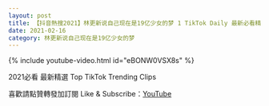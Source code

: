 ```yaml
---
layout: post
title: 【抖音熱搜2021】林更新说自己现在是19亿少女的梦 1 TikTok Daily 最新必看精選合集2021 02 16
date: 2021-02-16
category: 林更新说自己现在是19亿少女的梦
---
```


{% include youtube-video.html id="eBONW0VSX8s" %}

2021必看 最新精選 Top TikTok Trending Clips

喜歡請點贊轉發加訂閱 Like & Subscribe：[YouTube](https://www.youtube.com/channel/UCAoR7VcanIPd04uEq_GIylA/videos)

